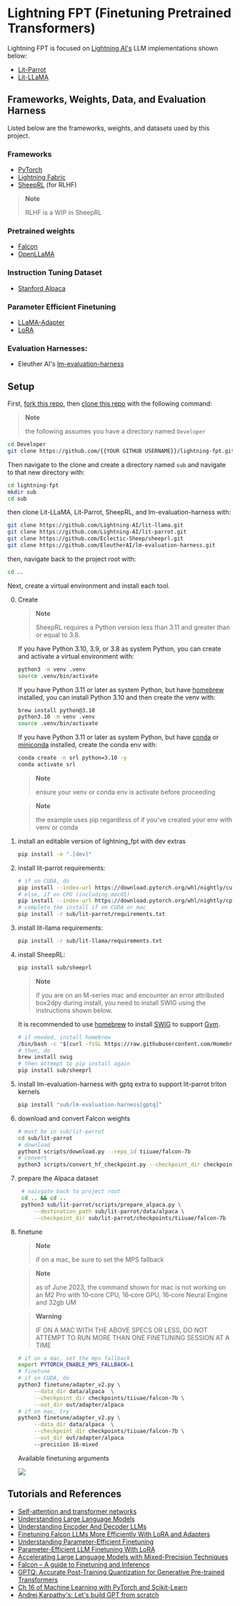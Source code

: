# Lightning FPT (Finetuning Pretrained Transformers)

Lightning FPT is focused on [Lightning AI's](https://lightning.ai) LLM implementations shown below:

- [Lit-Parrot](https://github.com/Lightning-AI/lit-parrot)
- [Lit-LLaMA](https://github.com/Lightning-AI/lit-llama)

## Frameworks, Weights, Data, and Evaluation Harness

Listed below are the frameworks, weights, and datasets used by this project.

### Frameworks

- [PyTorch](https://pytorch.org/docs/stable/index.html)
- [Lightning Fabric](https://lightning.ai/docs/fabric/stable/)
- [SheepRL](https://github.com/Eclectic-Sheep/sheeprl) (for RLHF)

> **Note**
>
> RLHF is a WIP in SheepRL

### Pretrained weights

- [Falcon](https://huggingface.co/tiiuae/falcon-40b)
- [OpenLLaMA](https://github.com/openlm-research/open_llama)

### Instruction Tuning Dataset

- [Stanford Alpaca](https://github.com/tatsu-lab/stanford_alpaca)

### Parameter Efficient Finetuning

- [LLaMA-Adapter](https://github.com/OpenGVLab/LLaMA-Adapter)
- [LoRA](https://github.com/microsoft/LoRA)

### Evaluation Harnesses:

- Eleuther AI's [lm-evaluation-harness](https://github.com/EleutherAI/lm-evaluation-harness)

## Setup

First, [fork this repo](https://docs.github.com/en/get-started/quickstart/fork-a-repo#forking-a-repository), then [clone this repo](https://docs.github.com/en/repositories/creating-and-managing-repositories/cloning-a-repository#cloning-a-repository) with the following command:

> **Note**
>
> the following assumes you have a directory named `Developer`

```sh
cd Developer
git clone https://github.com/{{YOUR GITHUB USERNAME}}/lightning-fpt.git
```

Then navigate to the clone and create a directory named `sub` and navigate to that new directory with:

```sh
cd lightning-fpt
mkdir sub
cd sub
```

then clone Lit-LLaMA, Lit-Parrot, SheepRL, and lm-evaluation-harness with:

```sh
git clone https://github.com/Lightning-AI/lit-llama.git
git clone https://github.com/Lightning-AI/lit-parrot.git
git clone https://github.com/Eclectic-Sheep/sheeprl.git
git clone https://github.com/EleutherAI/lm-evaluation-harness.git
```

then, navigate back to the project root with:

```sh
cd ..
```

Next, create a virtual environment and install each tool.

0. Create

   > **Note**
   >
   > SheepRL requires a Python version less than 3.11 and greater than or equal to 3.8.

   If you have Python 3.10, 3.9, or 3.8 as system Python, you can create and activate a virtual environment with:

   ```sh
   python3 -m venv .venv
   source .venv/bin/activate
   ```

   If you have Python 3.11 or later as system Python, but have [homebrew](https://brew.sh/) installed, you can install Python 3.10 and then create the venv with:

   ```sh
   brew install python@3.10
   python3.10 -m venv .venv
   source .venv/bin/activate
   ```

   If you have Python 3.11 or later as system Python, but have [conda](https://docs.conda.io/en/latest/) or [miniconda](https://docs.conda.io/en/latest/miniconda.html) installed, create the conda env with:

   ```sh
   conda create -n srl python=3.10 -y
   conda activate srl
   ```

   > **Note**
   >
   > ensure your venv or conda env is activate before proceeding

   > **Note**
   >
   > the example uses pip regardless of if you've created your env with venv or conda

1. install an editable version of lightning_fpt with dev extras

   ```sh
   pip install -e ".[dev]"
   ```

2. install lit-parrot requirements:

   ```sh
   # if on CUDA, do
   pip install --index-url https://download.pytorch.org/whl/nightly/cu118 --pre 'torch>=2.1.0dev'
   # else, if on CPU (including macOS)
   pip install --index-url https://download.pytorch.org/whl/nightly/cpu --pre 'torch>=2.1.0dev'
   # complete the install if on CUDA or mac
   pip install -r sub/lit-parrot/requirements.txt
   ```

3. install lit-llama requirements:

   ```sh
   pip install -r sub/lit-llama/requirements.txt
   ```

4. install SheepRL:

   ```sh
   pip install sub/sheeprl
   ```

   > **Note**
   >
   > if you are on an M-series mac and encounter an error attributed box2dpy during install, you need to install SWIG using the instructions shown below.

   It is recommended to use [homebrew](https://brew.sh/) to install [SWIG](https://formulae.brew.sh/formula/swig) to support [Gym](https://github.com/openai/gym).

   ```sh
   # if needed, install homebrew
   /bin/bash -c "$(curl -fsSL https://raw.githubusercontent.com/Homebrew/install/HEAD/install.sh)"
   # then, do
   brew install swig
   # then attempt to pip install again
   pip install sub/sheeprl
   ```

5. install lm-evaluation-harness with gptq extra to support lit-parrot triton kernels

   ```sh
   pip install "sub/lm-evaluation-harness[gptq]"
   ```

6. download and convert Falcon weights

   ```sh
   # must be in sub/lit-parrot
   cd sub/lit-parrot
   # download
   python3 scripts/download.py --repo_id tiiuae/falcon-7b
   # convert
   python3 scripts/convert_hf_checkpoint.py --checkpoint_dir checkpoints/tiiuae/falcon-7b
   ```

7. prepare the Alpaca dataset

   ```sh
    # naivgate back to project root
    cd .. && cd ..
    python3 sub/lit-parrot/scripts/prepare_alpaca.py \
        --destination_path sub/lit-parrot/data/alpaca \
        --checkpoint_dir sub/lit-parrot/checkpoints/tiiuae/falcon-7b
   ```

8. finetune

   > **Note**
   >
   > if on a mac, be sure to set the MPS fallback

   > **Note**
   >
   > as of June 2023, the command shown for mac is not working on an M2 Pro with
   > 10‑core CPU, 16‑core GPU, 16‑core Neural Engine and 32gb UM

   > **Warning**
   >
   > IF ON A MAC WITH THE ABOVE SPECS OR LESS, DO NOT ATTEMPT TO RUN MORE THAN ONE FINETUNING SESSION AT A TIME

   ```sh
   # if on a mac, set the mps fallback
   export PYTORCH_ENABLE_MPS_FALLBACK=1
   # finetune
   # if on CUDA, do
   python3 finetune/adapter_v2.py \
        --data_dir data/alpaca  \
        --checkpoint_dir checkpoints/tiiuae/falcon-7b \
        --out_dir out/adapter/alpaca
   # if on mac, try
   python3 finetune/adapter_v2.py \
        --data_dir data/alpaca  \
        --checkpoint_dir checkpoints/tiiuae/falcon-7b \
        --out_dir out/adapter/alpaca
        --precision 16-mixed
   ```

   Available finetuning arguments

   ![](docs/parrot-help.png)

## Tutorials and References

- [Self-attention and transformer networks](https://sebastianraschka.com/blog/2021/dl-course.html#l19-self-attention-and-transformer-networks)
- [Understanding Large Language Models](https://magazine.sebastianraschka.com/p/understanding-large-language-models)
- [Understanding Encoder And Decoder LLMs](https://magazine.sebastianraschka.com/p/understanding-encoder-and-decoder)
- [Finetuning Falcon LLMs More Efficiently With LoRA and Adapters](https://lightning.ai/pages/community/finetuning-falcon-efficiently/)
- [Understanding Parameter-Efficient Finetuning](https://lightning.ai/pages/community/article/understanding-llama-adapters/)
- [Parameter-Efficient LLM Finetuning With LoRA](https://lightning.ai/pages/community/tutorial/lora-llm/)
- [Accelerating Large Language Models with Mixed-Precision Techniques](https://lightning.ai/pages/community/tutorial/accelerating-large-language-models-with-mixed-precision-techniques/)
- [Falcon – A guide to Finetuning and Inference](https://lightning.ai/pages/blog/falcon-a-guide-to-finetune-and-inference/)
- [GPTQ: Accurate Post-Training Quantization for Generative Pre-trained Transformers](https://arxiv.org/abs/2210.17323)
- [Ch 16 of Machine Learning with PyTorch and Scikit-Learn](https://github.com/rasbt/machine-learning-book/tree/main/ch16)
- [Andrej Karpathy's: Let's build GPT from scratch](https://youtu.be/kCc8FmEb1nY)
